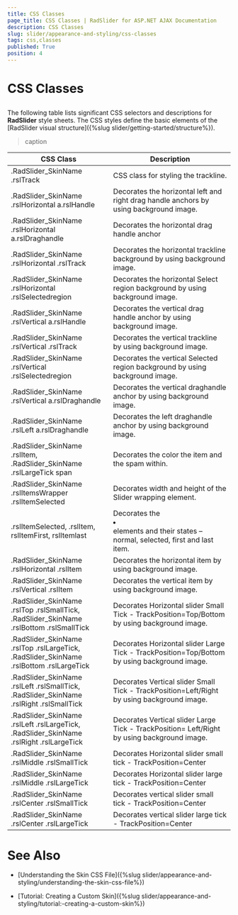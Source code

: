 ```yaml
---
title: CSS Classes
page_title: CSS Classes | RadSlider for ASP.NET AJAX Documentation
description: CSS Classes
slug: slider/appearance-and-styling/css-classes
tags: css,classes
published: True
position: 4
---
```


# CSS Classes



## 

The following table lists significant CSS selectors and descriptions for **RadSlider** style sheets. The CSS styles define the basic elements of the [RadSlider visual structure]({%slug slider/getting-started/structure%}).


>caption  

| CSS Class | Description |
| ------ | ------ |
|.RadSlider_SkinName .rslTrack|CSS class for styling the trackline.|
|.RadSlider_SkinName .rslHorizontal a.rslHandle|Decorates the horizontal left and right drag handle anchors by using background image.|
|.RadSlider_SkinName .rslHorizontal a.rslDraghandle|Decorates the horizontal drag handle anchor|
|.RadSlider_SkinName .rslHorizontal .rslTrack|Decorates the horizontal trackline background by using background image.|
|.RadSlider_SkinName .rslHorizontal .rslSelectedregion|Decorates the horizontal Select region background by using background image.|
|.RadSlider_SkinName .rslVertical a.rslHandle|Decorates the vertical drag handle anchor by using background image.|
|.RadSlider_SkinName .rslVertical .rslTrack|Decorates the vertical trackline by using background image.|
|.RadSlider_SkinName .rslVertical .rslSelectedregion|Decorates the vertical Selected region background by using background image.|
|.RadSlider_SkinName .rslVertical a.rslDraghandle|Decorates the vertical draghandle anchor by using background image.|
|.RadSlider_SkinName .rslLeft a.rslDraghandle|Decorates the left draghandle anchor by using background image.|
|.RadSlider_SkinName .rslItem, .RadSlider_SkinName .rslLargeTick span|Decorates the color the item and the spam within.|
|.RadSlider_SkinName .rslItemsWrapper .rslItemSelected|Decorates width and height of the Slider wrapping element.|
|.rslItemSelected, .rslItem, rslItemFirst, rslItemlast|Decorates the <li></li> elements and their states – normal, selected, first and last item.|
|.RadSlider_SkinName .rslHorizontal .rslItem|Decorates the horizontal item by using background image.|
|.RadSlider_SkinName .rslVertical .rslItem|Decorates the vertical item by using background image.|
|.RadSlider_SkinName .rslTop .rslSmallTick, .RadSlider_SkinName .rslBottom .rslSmallTick|Decorates Horizontal slider Small Tick - TrackPosition=Top/Bottom by using background image.|
|.RadSlider_SkinName .rslTop .rslLargeTick, .RadSlider_SkinName .rslBottom .rslLargeTick|Decorates Horizontal slider Large Tick - TrackPosition=Top/Bottom by using background image.|
|.RadSlider_SkinName .rslLeft .rslSmallTick, .RadSlider_SkinName .rslRight .rslSmallTick|Decorates Vertical slider Small Tick - TrackPosition=Left/Right by using background image.|
|.RadSlider_SkinName .rslLeft .rslLargeTick, .RadSlider_SkinName .rslRight .rslLargeTick|Decorates Vertical slider Large Tick - TrackPosition= Left/Right by using background image.|
|.RadSlider_SkinName .rslMiddle .rslSmallTick|Decorates Horizontal slider small tick - TrackPosition=Center|
|.RadSlider_SkinName .rslMiddle .rslLargeTick|Decorates Horizontal slider large tick - TrackPosition=Center|
|.RadSlider_SkinName .rslCenter .rslSmallTick|Decorates vertical slider small tick - TrackPosition=Center|
|.RadSlider_SkinName .rslCenter .rslLargeTick|Decorates vertical slider large tick - TrackPosition=Center|

# See Also

 * [Understanding the Skin CSS File]({%slug slider/appearance-and-styling/understanding-the-skin-css-file%})

 * [Tutorial: Creating a Custom Skin]({%slug slider/appearance-and-styling/tutorial:-creating-a-custom-skin%})
